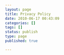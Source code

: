 ```yaml
---
layout: page
title: Privacy Policy
date: 2010-06-17 00:43:09
categories: []
tags: []
status: publish
type: page
published: true

---
```


